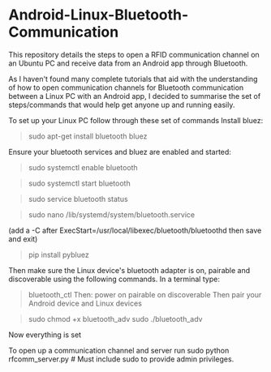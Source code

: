 # Android-Linux-Bluetooth-Communication
This repository details the steps to open a RFID communication channel on an Ubuntu PC and receive data from an Android app through Bluetooth.

As I haven't found many complete tutorials that aid with the understanding of how to open communication channels for Bluetooth communication between a Linux PC with an Android app, I decided to summarise the set of steps/commands that would help get anyone up and running easily.

To set up your Linux PC follow through these set of commands
Install bluez:
> sudo apt-get install bluetooth bluez

Ensure your bluetooth services and bluez are enabled and started:
> sudo systemctl enable bluetooth

> sudo systemctl start bluetooth

> sudo service bluetooth status

> sudo nano /lib/systemd/system/bluetooth.service 

(add a -C after ExecStart=/usr/local/libexec/bluetooth/bluetoothd then save and exit)

> pip install pybluez 

Then make sure the Linux device's bluetooth adapter is on, pairable and discoverable using the following commands.
In a terminal type:
> bluetooth_ctl
Then:
> power on
> pairable on
> discoverable
Then pair your Android device and Linux devices

> sudo chmod +x bluetooth_adv
> sudo ./bluetooth_adv

Now everything is set

To open up a communication channel and server run
sudo python rfcomm_server.py # Must include sudo to provide admin privileges.
